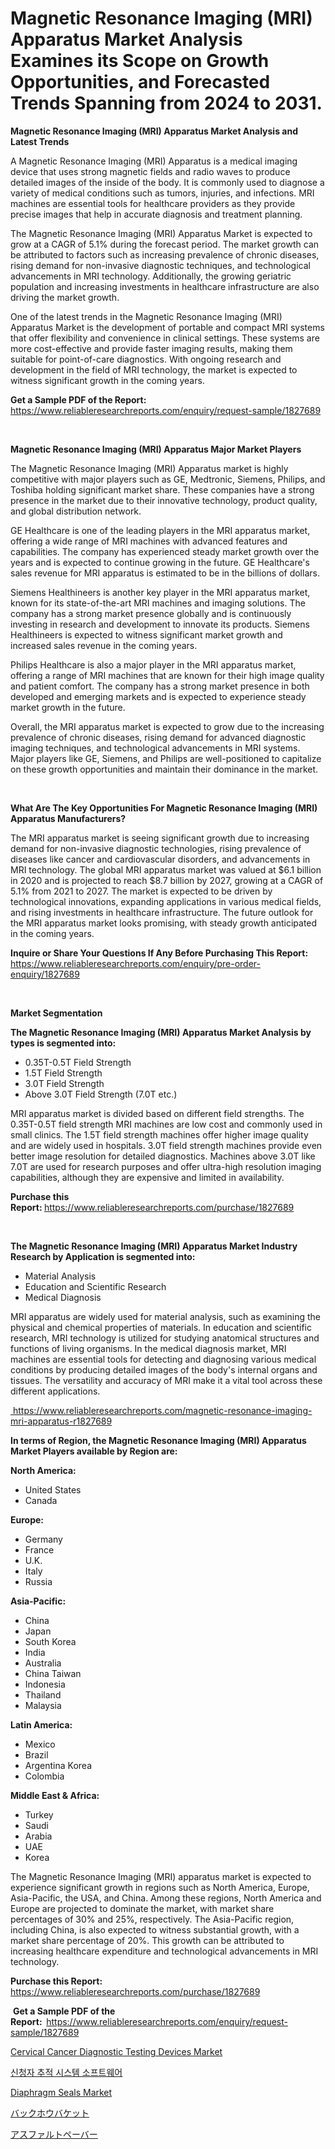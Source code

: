 <p><h1>Magnetic Resonance Imaging (MRI) Apparatus Market Analysis Examines its Scope on Growth Opportunities, and Forecasted Trends Spanning from 2024 to 2031.</h1></p><p><strong>Magnetic Resonance Imaging (MRI) Apparatus Market Analysis and Latest Trends</strong></p>
<p><p>A Magnetic Resonance Imaging (MRI) Apparatus is a medical imaging device that uses strong magnetic fields and radio waves to produce detailed images of the inside of the body. It is commonly used to diagnose a variety of medical conditions such as tumors, injuries, and infections. MRI machines are essential tools for healthcare providers as they provide precise images that help in accurate diagnosis and treatment planning.</p><p>The Magnetic Resonance Imaging (MRI) Apparatus Market is expected to grow at a CAGR of 5.1% during the forecast period. The market growth can be attributed to factors such as increasing prevalence of chronic diseases, rising demand for non-invasive diagnostic techniques, and technological advancements in MRI technology. Additionally, the growing geriatric population and increasing investments in healthcare infrastructure are also driving the market growth.</p><p>One of the latest trends in the Magnetic Resonance Imaging (MRI) Apparatus Market is the development of portable and compact MRI systems that offer flexibility and convenience in clinical settings. These systems are more cost-effective and provide faster imaging results, making them suitable for point-of-care diagnostics. With ongoing research and development in the field of MRI technology, the market is expected to witness significant growth in the coming years.</p></p>
<p><strong>Get a Sample PDF of the Report:&nbsp;</strong> <a href="https://www.reliableresearchreports.com/enquiry/request-sample/1827689">https://www.reliableresearchreports.com/enquiry/request-sample/1827689</a></p>
<p>&nbsp;</p>
<p><strong>Magnetic Resonance Imaging (MRI) Apparatus Major Market Players</strong></p>
<p><p>The Magnetic Resonance Imaging (MRI) Apparatus market is highly competitive with major players such as GE, Medtronic, Siemens, Philips, and Toshiba holding significant market share. These companies have a strong presence in the market due to their innovative technology, product quality, and global distribution network.</p><p>GE Healthcare is one of the leading players in the MRI apparatus market, offering a wide range of MRI machines with advanced features and capabilities. The company has experienced steady market growth over the years and is expected to continue growing in the future. GE Healthcare's sales revenue for MRI apparatus is estimated to be in the billions of dollars.</p><p>Siemens Healthineers is another key player in the MRI apparatus market, known for its state-of-the-art MRI machines and imaging solutions. The company has a strong market presence globally and is continuously investing in research and development to innovate its products. Siemens Healthineers is expected to witness significant market growth and increased sales revenue in the coming years.</p><p>Philips Healthcare is also a major player in the MRI apparatus market, offering a range of MRI machines that are known for their high image quality and patient comfort. The company has a strong market presence in both developed and emerging markets and is expected to experience steady market growth in the future.</p><p>Overall, the MRI apparatus market is expected to grow due to the increasing prevalence of chronic diseases, rising demand for advanced diagnostic imaging techniques, and technological advancements in MRI systems. Major players like GE, Siemens, and Philips are well-positioned to capitalize on these growth opportunities and maintain their dominance in the market.</p></p>
<p>&nbsp;</p>
<p><strong>What Are The Key Opportunities For Magnetic Resonance Imaging (MRI) Apparatus Manufacturers?</strong></p>
<p><p>The MRI apparatus market is seeing significant growth due to increasing demand for non-invasive diagnostic technologies, rising prevalence of diseases like cancer and cardiovascular disorders, and advancements in MRI technology. The global MRI apparatus market was valued at $6.1 billion in 2020 and is projected to reach $8.7 billion by 2027, growing at a CAGR of 5.1% from 2021 to 2027. The market is expected to be driven by technological innovations, expanding applications in various medical fields, and rising investments in healthcare infrastructure. The future outlook for the MRI apparatus market looks promising, with steady growth anticipated in the coming years.</p></p>
<p><strong>Inquire or Share Your Questions If Any Before Purchasing This Report:</strong> <a href="https://www.reliableresearchreports.com/enquiry/pre-order-enquiry/1827689">https://www.reliableresearchreports.com/enquiry/pre-order-enquiry/1827689</a></p>
<p>&nbsp;</p>
<p><strong>Market Segmentation</strong></p>
<p><strong>The Magnetic Resonance Imaging (MRI) Apparatus Market Analysis by types is segmented into:</strong></p>
<p><ul><li>0.35T-0.5T Field Strength</li><li>1.5T Field Strength</li><li>3.0T Field Strength</li><li>Above 3.0T Field Strength (7.0T etc.)</li></ul></p>
<p><p>MRI apparatus market is divided based on different field strengths. The 0.35T-0.5T field strength MRI machines are low cost and commonly used in small clinics. The 1.5T field strength machines offer higher image quality and are widely used in hospitals. 3.0T field strength machines provide even better image resolution for detailed diagnostics. Machines above 3.0T like 7.0T are used for research purposes and offer ultra-high resolution imaging capabilities, although they are expensive and limited in availability.</p></p>
<p><strong>Purchase this Report:&nbsp;</strong><a href="https://www.reliableresearchreports.com/purchase/1827689">https://www.reliableresearchreports.com/purchase/1827689</a></p>
<p>&nbsp;</p>
<p><strong>The Magnetic Resonance Imaging (MRI) Apparatus Market Industry Research by Application is segmented into:</strong></p>
<p><ul><li>Material Analysis</li><li>Education and Scientific Research</li><li>Medical Diagnosis</li></ul></p>
<p><p>MRI apparatus are widely used for material analysis, such as examining the physical and chemical properties of materials. In education and scientific research, MRI technology is utilized for studying anatomical structures and functions of living organisms. In the medical diagnosis market, MRI machines are essential tools for detecting and diagnosing various medical conditions by producing detailed images of the body's internal organs and tissues. The versatility and accuracy of MRI make it a vital tool across these different applications.</p></p>
<p><a href="https://www.reliableresearchreports.com/magnetic-resonance-imaging-mri-apparatus-r1827689">&nbsp;https://www.reliableresearchreports.com/magnetic-resonance-imaging-mri-apparatus-r1827689</a></p>
<p><strong>In terms of Region, the Magnetic Resonance Imaging (MRI) Apparatus Market Players available by Region are:</strong></p>
<p>
    <p> <strong> North America: </strong>
        <ul>
            <li>United States</li>
            <li>Canada</li>
        </ul>
        </p> 
    <p> <strong> Europe: </strong>
        <ul>
            <li>Germany</li>
            <li>France</li>
            <li>U.K.</li>
            <li>Italy</li>
            <li>Russia</li>
        </ul>
        </p> 
    <p> <strong> Asia-Pacific: </strong>
        <ul>
            <li>China</li>
            <li>Japan</li>
            <li>South Korea</li>
            <li>India</li>
            <li>Australia</li>
            <li>China Taiwan</li>
            <li>Indonesia</li>
            <li>Thailand</li>
            <li>Malaysia</li>
        </ul>
        </p> 
    <p> <strong> Latin America: </strong>
        <ul>
            <li>Mexico</li>
            <li>Brazil</li>
            <li>Argentina Korea</li>
            <li>Colombia</li>
        </ul>
        </p> 
    <p> <strong> Middle East & Africa: </strong>
        <ul>
            <li>Turkey</li>
            <li>Saudi</li>
            <li>Arabia</li>
            <li>UAE</li>
            <li>Korea</li>
        </ul>
    </p>
    </p>
<p><p>The Magnetic Resonance Imaging (MRI) apparatus market is expected to experience significant growth in regions such as North America, Europe, Asia-Pacific, the USA, and China. Among these regions, North America and Europe are projected to dominate the market, with market share percentages of 30% and 25%, respectively. The Asia-Pacific region, including China, is also expected to witness substantial growth, with a market share percentage of 20%. This growth can be attributed to increasing healthcare expenditure and technological advancements in MRI technology.</p></p>
<p><strong>Purchase this Report: </strong><a href="https://www.reliableresearchreports.com/purchase/1827689">https://www.reliableresearchreports.com/purchase/1827689</a></p>
<p>&nbsp;<strong>Get a Sample PDF of the Report:&nbsp;&nbsp;</strong><a href="https://www.reliableresearchreports.com/enquiry/request-sample/1827689">https://www.reliableresearchreports.com/enquiry/request-sample/1827689</a></p>
<p><strong></strong></p>
<p><p><a href="https://github.com/CliffMedina6/Market-Research-Report-List-4/blob/main/cervical-cancer-diagnostic-testing-devices-market.md">Cervical Cancer Diagnostic Testing Devices Market</a></p><p><a href="https://medium.com/@dulcewisozk/%EC%9D%B8%EC%9E%AC-%EC%B6%94%EC%A0%81-%EC%8B%9C%EC%8A%A4%ED%85%9C-%EC%86%8C%ED%94%84%ED%8A%B8%EC%9B%A8%EC%96%B4-%EC%8B%9C%EC%9E%A5-%EC%8B%9C%EC%9E%A5-cagr-%EC%8B%9C%EC%9E%A5-%ED%8A%B8%EB%A0%8C%EB%93%9C-%EB%B0%8F-%EC%84%B1%EC%9E%A5-%EC%A0%84%EB%9E%B5%EC%97%90-%EB%8C%80%ED%95%9C-%ED%86%B5%EC%B0%B0%EB%A0%A5-77cb91039d8f">신청자 추적 시스템 소프트웨어</a></p><p><a href="https://www.linkedin.com/pulse/diaphragm-seals-market-size-reveals-best-marketing-channels-a2xlf?trackingId=lJKI4v5juQQkMarIKPiHKg%3D%3D">Diaphragm Seals Market</a></p><p><a href="https://medium.com/@jerrycurtis23/%E3%83%90%E3%83%83%E3%82%AF%E3%83%9B%E3%83%BC%E3%83%90%E3%82%B1%E3%83%83%E3%83%88%E3%81%AE%E5%B8%82%E5%A0%B4%E8%AA%BF%E6%9F%BB%E3%83%AC%E3%83%9D%E3%83%BC%E3%83%88-%E3%81%9D%E3%81%AE%E6%AD%B4%E5%8F%B2%E3%81%A82024%E5%B9%B4%E3%81%8B%E3%82%892031%E5%B9%B4%E3%81%BE%E3%81%A7%E3%81%AE%E4%BA%88%E6%B8%AC-e449e686f70c">バックホウバケット</a></p><p><a href="https://medium.com/@josuehezog2023/%E3%82%A2%E3%82%B9%E3%83%95%E3%82%A1%E3%83%AB%E3%83%88%E3%83%91%E3%83%BC%E3%83%90%E3%83%BC%E3%83%9E%E3%83%BC%E3%82%B1%E3%83%83%E3%83%88-%E3%82%BF%E3%82%A4%E3%83%97-%E3%82%A2%E3%83%97%E3%83%AA%E3%82%B1%E3%83%BC%E3%82%B7%E3%83%A7%E3%83%B3-%E5%9C%B0%E7%90%86%E3%81%AB%E3%82%88%E3%82%8B%E5%8C%85%E6%8B%AC%E7%9A%84%E3%81%AA%E8%A9%95%E4%BE%A1-dab3112d92ee">アスファルトペーバー</a></p></p>